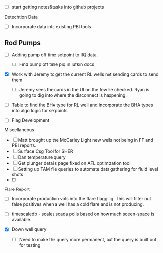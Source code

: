 - [ ] start getting notes&tasks into github projects


 Detechtion Data
 - [ ] Incorporate data into existing PBI tools


 ## Rod Pumps
 - [ ] Adding pump off time setpoint to IIQ data. 
	 - [ ] Find pump off time piq in lufkin docs
 - [x] Work with Jeremy to get the current RL wells not sending cards to send them
	 - [ ] Jeremy sees the cards in the UI on the few he checked. Ryan is going to dig into where the disconnect is happening. 
 - [ ] Table to find the BHA type for RL well and incorporate the BHA types into algo logic for setpoints
 - [ ] Flag Development 
 
 
 Miscellaneous
 - [ ] Matt brought up the McCarley Light new wells not being in FF and PBI reports. 
 - [ ] Surface Csg Tool for SHER
 - [ ] Dan temperature query 
 - [ ] Get plunger details page fixed on AFL optimization tool 
 - [ ] Setting up TAM file queries to automate data gathering for fluid level shots 
 - [ ] 

Flare Report
- [ ] Incorporate production vols into the flare flagging. This will filter out false positives when a well has a cold flare and is not producing. 



- [ ] timescaledb - scales scada polls based on how much sceen-space is available. 






- [x] Down well query 
	- [ ] Need to make the query more permanent, but the query is built out for testing 
